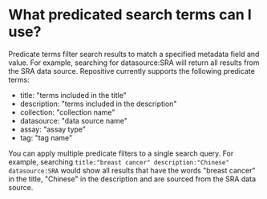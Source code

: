 # What predicated search terms can I use?

Predicate terms filter search results to match a specified metadata field and value. For example, searching for datasource:SRA will return all results from the SRA data source. Repositive currently supports the following predicate terms:

* title: "terms included in the title"
* description: "terms included in the description"
* collection: "collection name"
* datasource: "data source name"
* assay: "assay type"
* tag: "tag name"

You can apply multiple predicate filters to a single search query. For example, searching `title:"breast cancer" description:"Chinese" datasource:SRA` would show all results that have the words "breast cancer" in the title, "Chinese" in the description and are sourced from the SRA data source.
